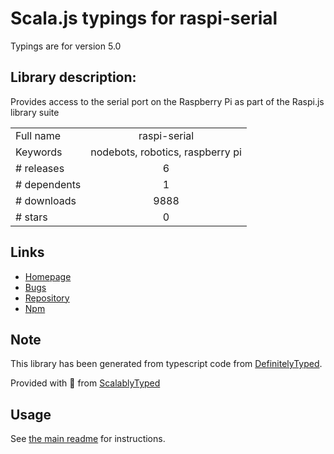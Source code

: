 
# Scala.js typings for raspi-serial

Typings are for version 5.0

## Library description:
Provides access to the serial port on the Raspberry Pi as part of the Raspi.js library suite

|                    |                 |
| ------------------ | :-------------: |
| Full name          | raspi-serial |
| Keywords           | nodebots, robotics, raspberry pi |
| # releases         | 6 |
| # dependents       | 1 |
| # downloads        | 9888 |
| # stars            | 0 |

## Links
- [Homepage](https://github.com/nebrius/raspi-serial)
- [Bugs](https://github.com/nebrius/raspi-serial/issues)
- [Repository](https://github.com/nebrius/raspi-serial)
- [Npm](https://www.npmjs.com/package/raspi-serial)
    


## Note
This library has been generated from typescript code from [DefinitelyTyped](https://definitelytyped.org).

Provided with :purple_heart: from [ScalablyTyped](https://github.com/oyvindberg/ScalablyTyped)

## Usage
See [the main readme](../../readme.md) for instructions.


